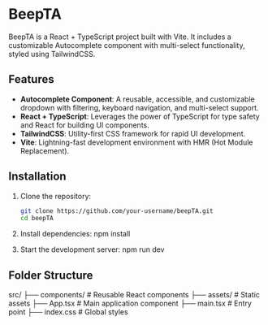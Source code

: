 # BeepTA

BeepTA is a React + TypeScript project built with Vite. It includes a customizable Autocomplete component with multi-select functionality, styled using TailwindCSS.

## Features

- **Autocomplete Component**: A reusable, accessible, and customizable dropdown with filtering, keyboard navigation, and multi-select support.
- **React + TypeScript**: Leverages the power of TypeScript for type safety and React for building UI components.
- **TailwindCSS**: Utility-first CSS framework for rapid UI development.
- **Vite**: Lightning-fast development environment with HMR (Hot Module Replacement).


## Installation

1. Clone the repository:
   ```sh
   git clone https://github.com/your-username/beepTA.git
   cd beepTA

2. Install dependencies:
   npm install

3. Start the development server:
   npm run dev

## Folder Structure
src/
├── components/       # Reusable React components
├── assets/           # Static assets
├── App.tsx           # Main application component
├── main.tsx          # Entry point
├── index.css         # Global styles
